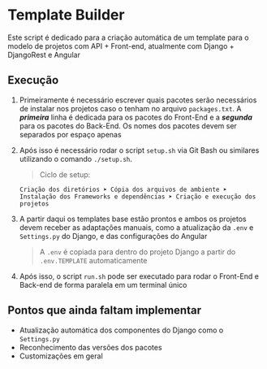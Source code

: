 # Template Builder
Este script é dedicado para a criação automática de um template para o modelo de projetos com API + Front-end, atualmente com Django + DjangoRest e Angular

## Execução
1. Primeiramente é necessário escrever quais pacotes serão necessários de instalar nos projetos caso o tenham no arquivo `packages.txt`.
A ***primeira*** linha é dedicada para os pacotes do Front-End e a ***segunda*** para os pacotes do Back-End.
Os nomes dos pacotes devem ser separados por espaço apenas 

2. Após isso é necessário rodar o script `setup.sh` via Git Bash ou similares utilizando o comando `./setup.sh`. 
   > Ciclo de setup: 
   ```
   Criação dos diretórios ➤ Cópia dos arquivos de ambiente ➤ Instalação dos Frameworks e dependências ➤ Criação e execução dos projetos
   ```

3. A partir daqui os templates base estão prontos e ambos os projetos devem receber as adaptações manuais, como a atualização da `.env` e `Settings.py` do Django, e das configurações do Angular
   > A `.env` é copiada para dentro do projeto Django a partir do `.env.TEMPLATE` automaticamente 

4. Após isso, o script `run.sh` pode ser executado para rodar o Front-End e Back-end de forma paralela em um terminal único

## Pontos que ainda faltam implementar
* Atualização automática dos componentes do Django como o `Settings.py`
* Reconhecimento das versões dos pacotes
* Customizações em geral